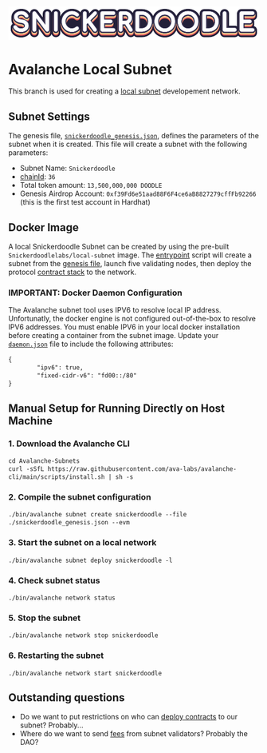 ![Snickerdoodle](https://github.com/SnickerdoodleLabs/Snickerdoodle-Theme-Light/blob/main/snickerdoodle_horizontal_notab.png?raw=true)

# Avalanche Local Subnet

This branch is used for creating a [local subnet](https://docs.avax.network/subnets/create-a-local-subnet) developement 
network.

## Subnet Settings

The genesis file, [`snickerdoodle_genesis.json`](/packages/subnets/local/snickerdoodle_genesis.json), defines the parameters of the 
subnet when it is created. This file will create a subnet with the following parameters:

- Subnet Name: `Snickerdoodle`
- [chainId](https://chainlist.org/): `36`
- Total token amount: `13,500,000,000 DOODLE` 
- Genesis Airdrop Account: `0xf39Fd6e51aad88F6F4ce6aB8827279cffFb92266` (this is the first test account in Hardhat)

## Docker Image

A local Snickerdoodle Subnet can be created by using the pre-built `Snickerdoodlelabs/local-subnet` image. 
The [entrypoint](/entrypoint.sh) script will create a subnet from the 
[genesis file](/snickerdoodle_genesis.json), launch five validating nodes, then deploy the protocol 
[contract stack](https://github.com/SnickerdoodleLabs/protocol/tree/develop/packages/contracts) to the 
network. 

### IMPORTANT: Docker Daemon Configuration

The Avalanche subnet tool uses IPV6 to resolve local IP address. Unfortunatly, the docker engine is not configured out-of-the-box to 
resolve IPV6 addresses. You must enable IPV6 in your local docker installation before creating a container from the subnet image. Update
your [`daemon.json`](https://docs.docker.com/engine/reference/commandline/dockerd/#daemon-configuration-file) file to include the following
attributes:

```
{ 
        "ipv6": true,
        "fixed-cidr-v6": "fd00::/80"
}
```


## Manual Setup for Running Directly on Host Machine

### 1. Download the Avalanche CLI

```shell
cd Avalanche-Subnets
curl -sSfL https://raw.githubusercontent.com/ava-labs/avalanche-cli/main/scripts/install.sh | sh -s
```

### 2. Compile the subnet configuration

```shell
./bin/avalanche subnet create snickerdoodle --file ./snickerdoodle_genesis.json --evm
```

### 3. Start the subnet on a local network

```shell
./bin/avalanche subnet deploy snickerdoodle -l
```

### 4. Check subnet status

```shell
./bin/avalanche network status
```

### 5. Stop the subnet

```shell
./bin/avalanche network stop snickerdoodle
```

### 6. Restarting the subnet

```shell
./bin/avalanche network start snickerdoodle
```

## Outstanding questions

- Do we want to put restrictions on who can [deploy contracts](https://docs.avax.network/subnets/customize-a-subnet#restricting-smart-contract-deployers) to our subnet? Probably...
- Where do we want to send [fees](https://docs.avax.network/subnets/customize-a-subnet#fee-recipient-1) from subnet validators? Probably the DAO?